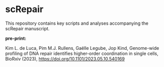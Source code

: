 # scRepair

This repository contains key scripts and analyses accompanying the scRepair manuscript.

**pre-print:**

Kim L. de Luca, Pim M.J. Rullens, Gaëlle Legube, Jop Kind, Genome-wide profiling of DNA
repair identifies higher-order coordination in single cells, BioRxiv (2023), 
https://doi.org/10.1101/2023.05.10.540169
